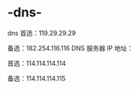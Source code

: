 # -dns-
dns
首选：119.29.29.29

备选：182.254.116.116
DNS 服务器 IP 地址：

首选：114.114.114.114

备选：114.114.114.115
